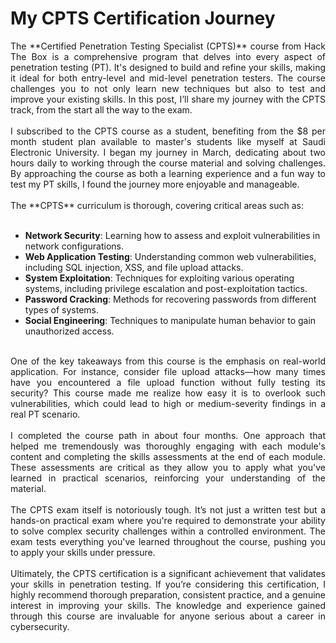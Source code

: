 # My CPTS Certification Journey

<div style="text-align: justify;">
The **Certified Penetration Testing Specialist (CPTS)** course from Hack The Box is a comprehensive program that delves into every aspect of penetration testing (PT). It's designed to build and refine your skills, making it ideal for both entry-level and mid-level penetration testers. The course challenges you to not only learn new techniques but also to test and improve your existing skills. In this post, I’ll share my journey with the CPTS track, from the start all the way to the exam.
</div>

<br/>

<div style="text-align: justify;">
I subscribed to the CPTS course as a student, benefiting from the $8 per month student plan available to master's students like myself at Saudi Electronic University. I began my journey in March, dedicating about two hours daily to working through the course material and solving challenges. By approaching the course as both a learning experience and a fun way to test my PT skills, I found the journey more enjoyable and manageable.
</div>

<br/>

<div style="text-align: justify;">
The **CPTS** curriculum is thorough, covering critical areas such as:
</div>

<br/>

- **Network Security**: Learning how to assess and exploit vulnerabilities in network configurations.
- **Web Application Testing**: Understanding common web vulnerabilities, including SQL injection, XSS, and file upload attacks.
- **System Exploitation**: Techniques for exploiting various operating systems, including privilege escalation and post-exploitation tactics.
- **Password Cracking**: Methods for recovering passwords from different types of systems.
- **Social Engineering**: Techniques to manipulate human behavior to gain unauthorized access.

<br/>

<div style="text-align: justify;">
One of the key takeaways from this course is the emphasis on real-world application. For instance, consider file upload attacks—how many times have you encountered a file upload function without fully testing its security? This course made me realize how easy it is to overlook such vulnerabilities, which could lead to high or medium-severity findings in a real PT scenario.
</div>

<br/>

<div style="text-align: justify;">
I completed the course path in about four months. One approach that helped me tremendously was thoroughly engaging with each module's content and completing the skills assessments at the end of each module. These assessments are critical as they allow you to apply what you've learned in practical scenarios, reinforcing your understanding of the material.
</div>

<br/>

<div style="text-align: justify;">
The CPTS exam itself is notoriously tough. It’s not just a written test but a hands-on practical exam where you're required to demonstrate your ability to solve complex security challenges within a controlled environment. The exam tests everything you've learned throughout the course, pushing you to apply your skills under pressure.
</div>

<br/>

<div style="text-align: justify;">
Ultimately, the CPTS certification is a significant achievement that validates your skills in penetration testing. If you’re considering this certification, I highly recommend thorough preparation, consistent practice, and a genuine interest in improving your skills. The knowledge and experience gained through this course are invaluable for anyone serious about a career in cybersecurity.
</div>
